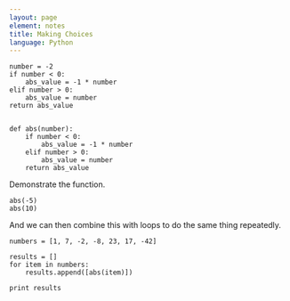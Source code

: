 ```yaml
---
layout: page
element: notes
title: Making Choices
language: Python
---
```


    number = -2
    if number < 0:
        abs_value = -1 * number
    elif number > 0:
        abs_value = number
    return abs_value


    def abs(number):
        if number < 0:
            abs_value = -1 * number
        elif number > 0:
            abs_value = number
        return abs_value

Demonstrate the function.

    abs(-5)
    abs(10)

And we can then combine this with loops to do the same thing repeatedly.

    numbers = [1, 7, -2, -8, 23, 17, -42]

    results = []
    for item in numbers:
        results.append([abs(item)])

    print results